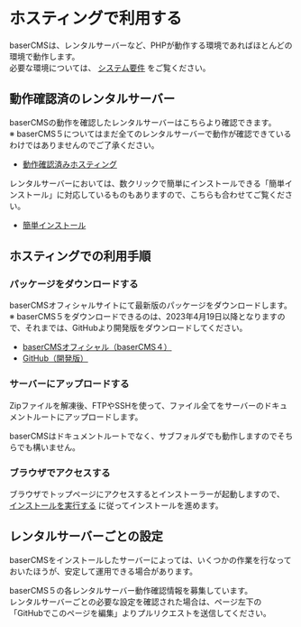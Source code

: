 # ホスティングで利用する

baserCMSは、レンタルサーバーなど、PHPが動作する環境であればほとんどの環境で動作します。  
必要な環境については、 [システム要件](./system_requirements.md) をご覧ください。

## 動作確認済のレンタルサーバー
baserCMSの動作を確認したレンタルサーバーはこちらより確認できます。  
※ baserCMS５についてはまだ全てのレンタルサーバーで動作が確認できているわけではありませんのでご了承ください。
- [動作確認済みホスティング](https://basercms.net/hosting/)

レンタルサーバーにおいては、数クリックで簡単にインストールできる「簡単インストール」に対応しているものもありますので、こちらも合わせてご覧ください。

- [簡単インストール](./easy_install)

## ホスティングでの利用手順
### パッケージをダウンロードする
baserCMSオフィシャルサイトにて最新版のパッケージをダウンロードします。  
※ baserCMS５をダウンロードできるのは、2023年4月19日以降となりますので、それまでは、GitHubより開発版をダウンロードしてください。

- [baserCMSオフィシャル（baserCMS４）](https://basercms.net/download/index.html)
- [GitHub（開発版）](https://github.com/baserproject/ucmitz/archive/refs/heads/dev.zip)

### サーバーにアップロードする
Zipファイルを解凍後、FTPやSSHを使って、ファイル全てをサーバーのドキュメントルートにアップロードします。

baserCMSはドキュメントルートでなく、サブフォルダでも動作しますのでそちらでも構いません。

### ブラウザでアクセスする
ブラウザでトップページにアクセスするとインストーラーが起動しますので、 [インストールを実行する](./index#インストールを実行する) に従ってインストールを進めます。

## レンタルサーバーごとの設定
baserCMSをインストールしたサーバーによっては、いくつかの作業を行なっておいたほうが、安定して運用できる場合があります。  

baserCMS５の各レンタルサーバー動作確認情報を募集しています。  
レンタルサーバーごとの必要な設定を確認された場合は、ページ左下の「GitHubでこのページを編集」よりプルリクエストを送信してください。

　
